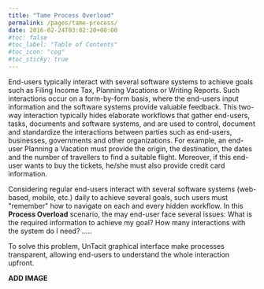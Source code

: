 ```yaml
---
title: "Tame Process Overload"
permalink: /pages/tame-process/
date: 2016-02-24T03:02:20+00:00
#toc: false
#toc_label: "Table of Contents"
#toc_icon: "cog"
#toc_sticky: true
---
```


End-users typically interact with several software systems to achieve goals such as Filing Income Tax, Planning Vacations or Writing Reports. Such interactions occur on a form-by-form basis, where the end-users input information and the software systems provide valuable feedback. This two-way interaction typically hides elaborate workflows that gather end-users, tasks, documents and software systems, and are used to control, document and standardize the interactions between parties such as end-users, businesses, governments and other organizations. For example, an end-user Planning a Vacation must provide the origin, the destination, the dates and the number of travellers to find a suitable flight. Moreover, if this end-user wants to buy the tickets, he/she must also provide credit card information. 

Considering regular end-users interact with several software systems (web-based, mobile, etc.) daily to achieve several goals, such users must "remember" how to navigate on each and every hidden workflow. In this <b>Process Overload</b> scenario, the may end-user face several issues: What is the required information to achieve my goal? How many interactions with the system do I need? .....

To solve this problem, UnTacit graphical interface make processes transparent, allowing end-users to understand the whole interaction upfront. 

<b>ADD IMAGE</b>

